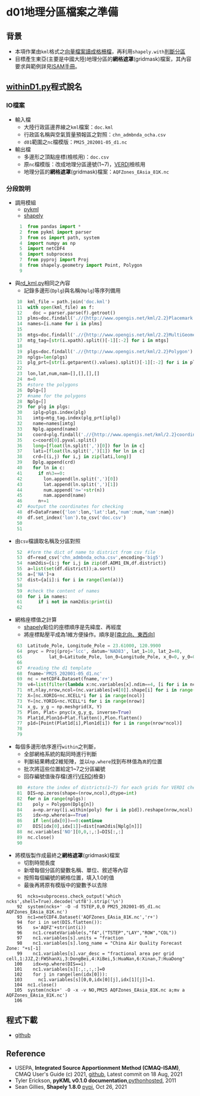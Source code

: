 # d01地理分區檔案之準備

## 背景
- 本項作業由`kml`格式之[向量檔案讀成格柵檔](https://sinotec2.github.io/Focus-on-Air-Quality/utilities/GIS/rd_kml/)，再利用`shapely.with`[判斷分區](https://sinotec2.github.io/Focus-on-Air-Quality/utilities/GIS/shape_to_raster/#%E5%96%AE%E4%B8%80%E5%A4%9A%E9%82%8A%E5%BD%A2within%E4%B9%8B%E5%88%A4%E5%88%A5)
- 目標產生東亞(主要是中國大陸)地理分區的**網格遮罩**(gridmask)檔案，其內容要求與範例詳見[ISAM手冊](https://github.com/USEPA/CMAQ/blob/main/DOCS/Users_Guide/CMAQ_UG_ch11_ISAM.md)。

## [withinD1.py](https://github.com/sinotec2/cmaq_relatives/blob/master/land/gridmask/withinD1.py)程式說名

### IO檔案
- 輸入檔
  - 大陸行政區邊界線之`kml`檔案：`doc.kml`
  - 行政區名稱與空氣質量預報區之對照：`chn_admbnda_ocha.csv`
  - `d01`範圍之`nc`檔模版：`PM25_202001-05_d1.nc`
- 輸出檔
  - 多邊形之頂點座標(檢核用)：`doc.csv`
  - 原`nc`檔模版：改成地理分區邊號(1~7)，[VERDI]()檢核用
  - 地理分區的**網格遮罩**(gridmask)檔案：`AQFZones_EAsia_81K.nc`

### 分段說明
- 調用模組
  - [pykml](https://pythonhosted.org/pykml/)
  - [shapely](https://pypi.org/project/Shapely/)

```python
     1	from pandas import *
     2	from pykml import parser
     3	from os import path, system
     4	import numpy as np
     5	import netCDF4
     6	import subprocess
     7	from pyproj import Proj
     8	from shapely.geometry import Point, Polygon
     9	
```
- 與[rd_kml.py](https://sinotec2.github.io/Focus-on-Air-Quality/utilities/GIS/rd_kml/#rd_kmlpy)相同之內容
  - 記錄多邊形(`Dplg`)與名稱(`Nplg`)等序列備用

```python
    10	kml_file = path.join('doc.kml')
    11	with open(kml_file) as f:
    12	  doc = parser.parse(f).getroot()
    13	plms=doc.findall('.//{http://www.opengis.net/kml/2.2}Placemark')
    14	names=[i.name for i in plms]
    15	
    16	mtgs=doc.findall('.//{http://www.opengis.net/kml/2.2}MultiGeometry')
    17	mtg_tag=[str(i.xpath).split()[-1][:-2] for i in mtgs]
    18	
    19	plgs=doc.findall('.//{http://www.opengis.net/kml/2.2}Polygon')
    20	nplgs=len(plgs)
    21	plg_prt=[str(i.getparent().values).split()[-1][:-2] for i in plgs]
    22	
    23	lon,lat,num,nam=[],[],[],[]
    24	n=0
    25	#store the polygons
    26	Dplg=[]
    27	#name for the polygons
    28	Nplg=[]
    29	for plg in plgs:
    30	  iplg=plgs.index(plg)
    31	  imtg=mtg_tag.index(plg_prt[iplg])
    32	  name=names[imtg]
    33	  Nplg.append(name)
    34	  coord=plg.findall('.//{http://www.opengis.net/kml/2.2}coordinates')
    35	  c=coord[0].pyval.split()
    36	  long=[float(ln.split(',')[0]) for ln in c]
    37	  lati=[float(ln.split(',')[1]) for ln in c]
    38	  crd=[(i,j) for i,j in zip(lati,long)]
    39	  Dplg.append(crd)
    40	  for ln in c:
    41	    if n%3==0:
    42	      lon.append(ln.split(',')[0])
    43	      lat.append(ln.split(',')[1])
    44	      num.append('n='+str(n))
    45	      nam.append(name)
    46	    n+=1
    47	#output the coordinates for checking
    48	df=DataFrame({'lon':lon,'lat':lat,'num':num,'nam':nam})
    49	df.set_index('lon').to_csv('doc.csv')
    50	
    51	
```
- 由`csv`檔讀取名稱及分區對照

```python
    52	#form the dict of name to district from csv file
    53	df=read_csv('chn_admbnda_ocha.csv',encoding='big5')
    54	nam2dis={i:j for i,j in zip(df.ADM1_EN,df.district)}
    55	a=list(set(df.district));a.sort()
    56	a=['NA']+a
    57	dist={a[i]:i for i in range(len(a))}
    58	
    59	#check the content of names
    60	for i in names:
    61	    if i not in nam2dis:print(i)
    62	
```
- 網格座標值之計算
  - [shapely](https://pypi.org/project/Shapely/)點位的座標順序是先緯度、再經度
  - 將座標點壓平成為1維方便操作。順序是[[南北向、東西向]]()

```python
    63	Latitude_Pole, Longitude_Pole = 23.61000, 120.9900
    64	pnyc = Proj(proj='lcc', datum='NAD83', lat_1=10, lat_2=40,
    65	        lat_0=Latitude_Pole, lon_0=Longitude_Pole, x_0=0, y_0=0.0)
    66	
    67	#reading the d1 template
    68	fname='PM25_202001-05_d1.nc'
    69	nc = netCDF4.Dataset(fname,'r+')
    70	v4=list(filter(lambda x:nc.variables[x].ndim==4, [i for i in nc.variables]))
    71	nt,nlay,nrow,ncol=(nc.variables[v4[0]].shape[i] for i in range(4))
    72	X=[nc.XORIG+nc.XCELL*i for i in range(ncol)]
    73	Y=[nc.YORIG+nc.YCELL*i for i in range(nrow)]
    74	x_g, y_g = np.meshgrid(X, Y)
    75	Plon, Plat= pnyc(x_g,y_g, inverse=True)
    76	Plat1d,Plon1d=Plat.flatten(),Plon.flatten()
    77	p1d=[Point(Plat1d[i],Plon1d[i]) for i in range(nrow*ncol)]
    78	
    79	
```
- 每個多邊形依序進行`within`之判斷，
  - 全部網格系統的點同時進行判斷
  - 判斷結果轉成2維矩陣，並以`np.where`找到布林值為`真`的位置
  - 批次將這些位置給定1\~7之分區編號
  - 回存編號值後存檔(進行[VERDI]()檢查)

```python
    80	#store the index of districts(1~7) for each grids for VERDI cheking
    81	DIS=np.zeros(shape=(nrow,ncol),dtype=int)
    82	for n in range(nplgs):
    83	  poly = Polygon(Dplg[n])
    84	  a=np.array([i.within(poly) for i in p1d]).reshape(nrow,ncol)
    85	  idx=np.where(a==True)
    86	  if len(idx[0])==0:continue
    87	  DIS[idx[0],idx[1]]=dist[nam2dis[Nplg[n]]]
    88	nc.variables['NO'][0,0,:,:]=DIS[:,:]
    89	nc.close()
    90	
```
- 將模版製作成最終之**網格遮罩**(gridmask)檔案
  - 切割時間長度
  - 新增每個分區的變數名稱、單位、敘述等內容
  - 按照每個編號的網格位置，填入1.0的值
  - 最後再將原有模版中的變數予以去除

```
    91	ncks=subprocess.check_output('which ncks',shell=True).decode('utf8').strip('\n')
    92	system(ncks+' -O -d TSTEP,0,0 PM25_202001-05_d1.nc AQFZones_EAsia_81K.nc')
    93	nc1=netCDF4.Dataset('AQFZones_EAsia_81K.nc','r+')
    94	for i in set(DIS.flatten()):
    95	  s='AQFZ'+str(int(i))
    96	  nc1.createVariable(s,"f4",("TSTEP","LAY","ROW","COL"))
    97	  nc1.variables[s].units = "fraction        "
    98	  nc1.variables[s].long_name = "China Air Quality Forecast Zone: "+s[-1]
    99	  nc1.variables[s].var_desc = "fractional area per grid cell,1:JJZ,2:FWShanXi,3:DongBei,4:XiBei,5:HuaNan,6:Xinan,7:HuaDong"
   100	  idx=np.where(DIS==i)
   101	  nc1.variables[s][:,:,:,:]=0
   102	  for j in range(len(idx[0])):
   103	    nc1.variables[s][0,0,idx[0][j],idx[1][j]]=1.
   104	nc1.close()
   105	system(ncks+' -O -x -v NO,PM25 AQFZones_EAsia_81K.nc a;mv a AQFZones_EAsia_81K.nc')
   106	
```

## 程式下載
- [github](https://github.com/sinotec2/cmaq_relatives/blob/master/land/gridmask/withinD1.py)

## Reference
- USEPA, **Integrated Source Apportionment Method (CMAQ-ISAM)**, CMAQ User's Guide (c) 2021, [github](https://github.com/USEPA/CMAQ/blob/main/DOCS/Users_Guide/CMAQ_UG_ch11_ISAM.md), Latest commit  on 18 Aug, 2021
- Tyler Erickson, **pyKML v0.1.0 documentation**,[pythonhosted](https://pythonhosted.org/pykml/), 2011
- Sean Gillies, **Shapely 1.8.0** [pypi](https://pypi.org/project/Shapely/), Oct 26, 2021